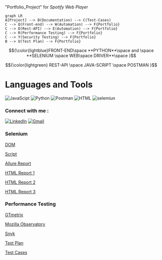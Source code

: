 "Portfolio_Project" for _Spotify Web Player_
```mermaid
graph LR
A[Project] --> B(Documentation) --> C(Test-Cases)
C --> Q(Front-end) --> W(Automation) --> F{Portfolio}
C --> D(Rest-API) --> E(Automation) --> F{Portfolio}
C --> R(Performance Testing) --> F{Portfolio}
C --> Y(Security Testing) --> F{Portfolio}
B --> U(Test Plan) --> F{Portfolio}
```
$${\color{lightblue}FRONT-END\space **PYTHON**\space and \space **SELENIUM \space WEB\space DRIVER**\space  }$$

$${\color{lightgreen} REST-API \space JAVA-SCRIPT \space POSTMAN }$$

# Languages and Tools 
![JavaScipt](https://img.shields.io/badge/-JavaScript-090909?style=for-the-badge&logo=JavaScript&logoColor=yellow)
![Python](https://img.shields.io/badge/-Python-090909?style=for-the-badge&logo=Python&logoColor=blue)
![Postman](https://img.shields.io/badge/-postman-090909?style=for-the-badge&logo=postman&logoColor=orange)
![HTML](https://img.shields.io/badge/-HTML5-090909?style=for-the-badge&logo=HTML5&logoColor=orange)
![selemiun](https://img.shields.io/badge/-selenium-090909?style=for-the-badge&logo=selenium&logoColor=darkred)


### Connect with me : 
[![LinkedIn](https://img.shields.io/badge/-LinkedIn-090909?style=for-the-badge&logo=LinkedIn&logoColor=blue)](https://www.linkedin.com/in/elena-olkhovskaia/)
[![Gmail](https://img.shields.io/badge/-Email-090909?style=for-the-badge&logo=Gmail&logoColor=rd)](mailto:olkhovsky.e@gmail.com)

### Selenium 
[DOM](https://github.com/olxovsky/QA_Portfolio/blob/main/02_Selenium%20WebDriver/UnitTest/helpers.py)

[Script](https://github.com/olxovsky/QA_Portfolio/blob/main/02_Selenium%20WebDriver/UnitTest/Spotify_Web_player_UnitTest.py)

[Allure Report](https://github.com/olxovsky/QA_Portfolio/blob/main/02_Selenium%20WebDriver/AllureReport/Allure_Report_Spotify_WebPlayer_UnitTest.url)

[HTML Report 1](https://github.com/olxovsky/QA_Portfolio/blob/main/02_Selenium%20WebDriver/HtmlReports/TestResults___main__.Chrome_Spotify_Web_Player_2022-11-13_17-57-05.html)

[HTML Report 2](https://github.com/olxovsky/QA_Portfolio/blob/main/02_Selenium%20WebDriver/HtmlReports/TestResults___main__.Edge_Spotify_Web_Player_2022-11-13_17-57-05.html)

[HTML Report 3](https://github.com/olxovsky/QA_Portfolio/blob/main/02_Selenium%20WebDriver/HtmlReports/TestResults___main__.Firefox_Spotify_Web_Player_2022-11-13_17-57-05.html)

### **Performance Testing**
[GTmetrix](https://github.com/olxovsky/QA_Portfolio/blob/main/03_Performance%20Test/Performance_Test_GTmetrix-report-open.spotify.com.pdf)

[Mozilla Observatory](https://github.com/olxovsky/QA_Portfolio/blob/main/04_Security%20Testing/Mozilla%20Observatory%20__%20Scan%20Results%20for%20open.spotify.com.pdf)

[Snyk](https://github.com/olxovsky/QA_Portfolio/blob/main/04_Security%20Testing/Security%20Analysis%20for_%20open.spotify.com_%20Snyk.pdf)

[Test Plan](https://github.com/olxovsky/QA_Portfolio/blob/main/Test%20Plan%20Spotify%20Web%20Player.pdf)

[Test Cases](https://github.com/olxovsky/QA_Portfolio/blob/main/01_Documentation/Cross-browser%20Matrix%20and%20TC_Spotify.pdf)

